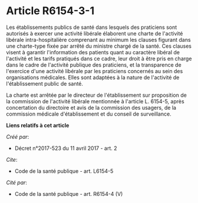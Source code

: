 # Article R6154-3-1

Les établissements publics de santé dans lesquels des praticiens sont autorisés à exercer une activité libérale élaborent une
charte de l'activité libérale intra-hospitalière comprenant au minimum les clauses figurant dans une charte-type fixée par
arrêté du ministre chargé de la santé. Ces clauses visent à garantir l'information des patients quant au caractère libéral de
l'activité et les tarifs pratiqués dans ce cadre, leur droit à être pris en charge dans le cadre de l'activité publique des
praticiens, et la transparence de l'exercice d'une activité libérale par les praticiens concernés au sein des organisations
médicales. Elles sont adaptées à la nature de l'activité de l'établissement public de santé. 

La charte est arrêtée par le directeur de l'établissement sur proposition de la commission de l'activité libérale mentionnée
à l'article L. 6154-5, après concertation du directoire et avis de la commission des usagers, de la commission médicale
d'établissement et du conseil de surveillance.

**Liens relatifs à cet article**

_Créé par_:

  - Décret n°2017-523 du 11 avril 2017 - art. 2

_Cite_:

  - Code de la santé publique - art. L6154-5

_Cité par_:

  - Code de la santé publique - art. R6154-4 (V)
